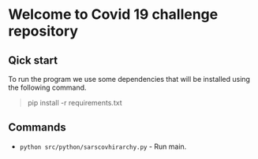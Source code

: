 # Welcome to Covid 19 challenge repository

## Qick start

To run the program we use some dependencies that will be installed using the following command.
> pip install -r requirements.txt

## Commands

* `python src/python/sarscovhirarchy.py` - Run main.


